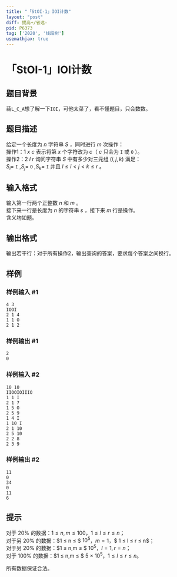```yaml
---
title: "「StOI-1」IOI计数"
layout: "post"
diff: 提高+/省选-
pid: P6373
tag: ['2020', '线段树']
usemathjax: true
---
```


# 「StOI-1」IOI计数
## 题目背景

蒻`L_C_A`想了解一下`IOI`，可他太菜了，看不懂题目，只会数数。
## 题目描述

给定一个长度为 $n$ 字符串 $S$ ，同时进行 $m$ 次操作：      
操作1：$1$ $x$ $c$ 表示将第 $x$ 个字符改为 $c$（ $c$ 只会为 `I` 或 `O` ）。       
操作2：$2$ $l$ $r$ 询问字符串 $S$ 中有多少对三元组 $(i,j,k)$ 满足：   
$S_{i}=$ `I` ,$S_{j}=$ `O` ,$S_{k}=$ `I` 并且 $l≤i<j<k≤r$ 。
## 输入格式

输入第一行两个正整数 $n$ 和 $m$ 。     
接下来一行是长度为 $n$ 的字符串 $s$ ，接下来 $m$ 行是操作。   
含义均如题。

## 输出格式

输出若干行：对于所有操作2，输出查询的答案，要求每个答案之间换行。
## 样例

### 样例输入 #1
```
4 3
IOOI
2 1 4
1 1 O
2 1 2
```
### 样例输出 #1
```
2
0
```
### 样例输入 #2
```
10 10
IIOOIOIIIO
1 1 I
2 1 7
1 5 O
2 5 9
1 4 I
1 10 I
2 1 10
2 5 10
2 2 8
2 3 9
```
### 样例输出 #2
```
11
0
34
0
11
6

```
## 提示

对于 $20$% 的数据：$1 ≤ n,m ≤ 100$，$1 ≤ l ≤ r ≤ n$；  
对于另 $20$% 的数据：$1 ≤ n ≤ $ $10^{5}$，$m = 1$，$ 1 ≤ l ≤ r ≤ n$；    
对于另 $20$% 的数据：$1 ≤ n,m ≤  $ $10^{5}$，$l=1,r=n$；   
对于 $100$% 的数据：$1 ≤ n,m ≤ $ $5$ $\times$ $10^{5}$，$1 ≤ l ≤ r ≤ n$。

所有数据保证合法。

